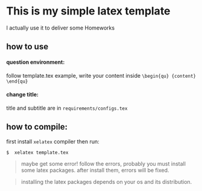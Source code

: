 # This is my simple latex template 
I actually use it to deliver some Homeworks

## how to use
#### question environment:
follow template.tex example, write your content inside `\begin{qu} {content} \end{qu}`

#### change title:
title and subtitle are in `requirements/configs.tex`

## how to compile:
first install `xelatex` compiler
then run:
```sh
$  xelatex template.tex 
```


> maybe get some error!
> follow the errors, probably you must install some latex packages.
> after install them, errors will be fixed.

> installing the latex packages depends on your os and its distribution.
